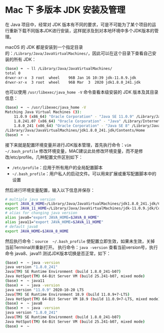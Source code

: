 # Mac 下 多版本 JDK 安装及管理

在 Java 项目中，经常对 JDK 版本有不同的要求，可是不可能为了某个项目的运行重新下载不同版本JDK进行安装，这样就涉及到对本地环境中多个JDK版本的管理。

macOS 的 JDK 都是安装到一个指定目录的：`/Library/Java/JavaVirtualMachines/`，因此可以在这个目录下查看自己安装的所有 JDK：

```bash
(base) ➜  ~ ll /Library/Java/JavaVirtualMachines/
total 0
drwxr-xr-x  3 root  wheel    96B Jan 16 10:39 jdk-11.0.9.jdk
drwxr-xr-x  3 root  wheel    96B Mar  3  2020 jdk1.8.0_241.jdk
```

也可以使用 `/usr/libexec/java_home -V` 命令查看本级安装的 JDK 版本及其目录信息：

```bash
(base) ➜  ~ /usr/libexec/java_home -V
Matching Java Virtual Machines (3):
    11.0.9 (x86_64) "Oracle Corporation" - "Java SE 11.0.9" /Library/Java/JavaVirtualMachines/jdk-11.0.9.jdk/Contents/Home
    1.8.241.07 (x86_64) "Oracle Corporation" - "Java" /Library/Internet Plug-Ins/JavaAppletPlugin.plugin/Contents/Home
    1.8.0_241 (x86_64) "Oracle Corporation" - "Java SE 8" /Library/Java/JavaVirtualMachines/jdk1.8.0_241.jdk/Contents/Home
/Library/Java/JavaVirtualMachines/jdk1.8.0_241.jdk/Contents/Home
(base) ➜  ~
```

接下来就是配置环境变量并进行JDK版本管理，首先执行命令：`vim ~/.bash_profile` 修改环境变量，MAC建议此处修改环境变量，而不是修改/etc/profile。几种配置文件区别如下：

- `/etc/profile`：应用于所有用户的全局配置脚本
- `~/.bash_profile`：用户私人的启动文件。可以用来扩展或重写配置脚本中的设置

然后进行环境变量配置，输入以下信息并保存：

```bash
# multiple java version
export JAVA_8_HOME=/Library/Java/JavaVirtualMachines/jdk1.8.0_241.jdk/Contents/Home
export JAVA_11_HOME=/Library/Java/JavaVirtualMachines/jdk-11.0.9.jdk/Contents/Home
# alias for changing java version
alias java8="export JAVA_HOME=$JAVA_8_HOME"
alias java11="export JAVA_HOME=$JAVA_11_HOME"
# default java8
export JAVA_HOME=$JAVA_8_HOME
```

然后执行命令：`source  ~/.bash_profile` 使配置立即生效，如果未生效，关掉当前Terminal并重新打开。
执行命令：`java -version` 查看当前version号，执行命令 java8、java11 测试JDK版本切换是否正常，如下：

```bash
(base) ➜  ~ java -version
java version "1.8.0_241"
Java(TM) SE Runtime Environment (build 1.8.0_241-b07)
Java HotSpot(TM) 64-Bit Server VM (build 25.241-b07, mixed mode)
(base) ➜  ~ java11
(base) ➜  ~ java -version
java version "11.0.9" 2020-10-20 LTS
Java(TM) SE Runtime Environment 18.9 (build 11.0.9+7-LTS)
Java HotSpot(TM) 64-Bit Server VM 18.9 (build 11.0.9+7-LTS, mixed mode)
(base) ➜  ~ java8
(base) ➜  ~ java -version
java version "1.8.0_241"
Java(TM) SE Runtime Environment (build 1.8.0_241-b07)
Java HotSpot(TM) 64-Bit Server VM (build 25.241-b07, mixed mode)
(base) ➜  ~
```
